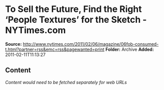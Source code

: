 # To Sell the Future, Find the Right ‘People Textures’ for the Sketch - NYTimes.com

**Source:** http://www.nytimes.com/2011/02/06/magazine/06fob-consumed-t.html?partner=rss&emc=rss&pagewanted=print
**Folder:** Archive
**Added:** 2011-02-11T11:13:27




## Content
*Content would need to be fetched separately for web URLs*
